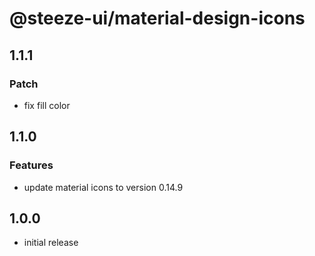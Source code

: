 # @steeze-ui/material-design-icons

## 1.1.1

### Patch

- fix fill color

## 1.1.0

### Features

- update material icons to version 0.14.9

## 1.0.0

- initial release
